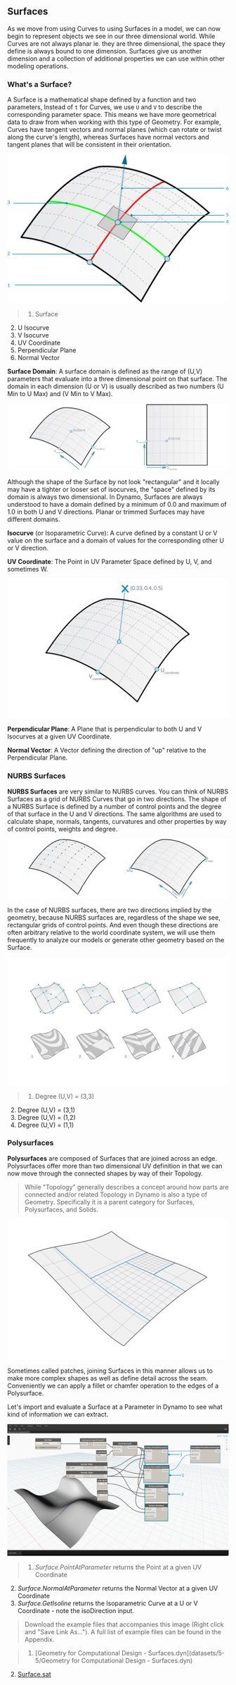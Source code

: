 ## Surfaces
As we move from using Curves to using Surfaces in a model, we can now begin to represent objects we see in our three dimensional world. While Curves are not always planar ie. they are three dimensional, the space they define is always bound to one dimension. Surfaces give us another dimension and a collection of additional properties we can use within other modeling operations.

### What's a Surface?
A Surface is a mathematical shape defined by a function and two parameters, Instead of ```t``` for Curves, we use ```U``` and ```V``` to describe the corresponding parameter space. This means we have more geometrical data to draw from when working with this type of Geometry. For example, Curves have tangent vectors and normal planes (which can rotate or twist along the curve's length), whereas Surfaces have normal vectors and tangent planes that will be consistent in their orientation.

![Surface](images/5-5/Surface.png)
> 1. Surface
2. U Isocurve
3. V Isocurve
4. UV Coordinate
5. Perpendicular Plane
6. Normal Vector

**Surface Domain**: A surface domain is defined as the range of (U,V) parameters that evaluate into a three dimensional point on that surface. The domain in each dimension (U or V) is usually described as two numbers (U Min to U Max) and (V Min to V Max).

![Surface](images/5-5/SurfaceParameter.png)

Although the shape of the Surface by not look "rectangular" and it locally may have a tighter or looser set of isocurves, the "space" defined by its domain is always two dimensional. In Dynamo, Surfaces are always understood to have a domain defined by a minimum of 0.0 and maximum of 1.0 in both U and V directions. Planar or trimmed Surfaces may have different domains.

**Isocurve** (or Isoparametric Curve): A curve defined by a constant U or V value on the surface and a domain of values for the corresponding other U or V direction.

**UV Coordinate**: The Point in UV Parameter Space defined by U, V, and sometimes W.

![Surface Coordinate](images/5-5/SurfaceCoordinate.png)

**Perpendicular Plane**: A Plane that is perpendicular to both U and V Isocurves at a given UV Coordinate.

**Normal Vector**: A Vector defining the direction of "up" relative to the Perpendicular Plane.


### NURBS Surfaces
**NURBS Surfaces** are very similar to NURBS curves. You can think of NURBS Surfaces as a grid of NURBS Curves that go in two directions. The shape of a NURBS Surface is defined by a number of control points and the degree of that surface in the U and V directions. The same algorithms are used to calculate shape, normals, tangents, curvatures and other properties by way of control points, weights and degree.


![NURBS Surface](images/5-5/NURBSsurface.png)

In the case of NURBS surfaces, there are two directions implied by the geometry, because NURBS surfaces are, regardless of the shape we see, rectangular grids of control points. And even though these directions are often arbitrary relative to the world coordinate system, we will use them frequently to analyze our models or generate other geometry based on the Surface.

![NURBS Surface](images/5-5/NURBSsurface-Degree.jpg)
> 1. Degree (U,V) = (3,3)
2. Degree (U,V) = (3,1)
3. Degree (U,V) = (1,2)
4. Degree (U,V) = (1,1)

### Polysurfaces
**Polysurfaces** are composed of Surfaces that are joined across an edge. Polysurfaces offer more than two dimensional UV definition in that we can now move through the connected shapes by way of their Topology.

>While "Topology" generally describes a concept around how parts are connected and/or related Topology in Dynamo is also a type of Geometry. Specifically it is a parent category for Surfaces, Polysurfaces, and Solids.

![PolySurface](images/5-5/PolySurface.png)

Sometimes called patches, joining Surfaces in this manner allows us to make more complex shapes as well as define detail across the seam. Conveniently we can apply a fillet or chamfer operation to the edges of a Polysurface.

Let's import and evaluate a Surface at a Parameter in Dynamo to see what kind of information we can extract.



![Surfaces in Dynamo](images/5-5/Dynamo_Surfaces.png)
> 1. *Surface.PointAtParameter* returns the Point at a given UV Coordinate
2. *Surface.NormalAtParameter* returns the Normal Vector at a given UV Coordinate
3. *Surface.GetIsoline* returns the Isoparametric Curve at a U or V Coordinate - note the isoDirection input.

>Download the example files that accompanies this image (Right click and "Save Link As..."). A full list of example files can be found in the Appendix.

>1. [Geometry for Computational Design - Surfaces.dyn](datasets/5-5/Geometry for Computational Design - Surfaces.dyn)
2. [Surface.sat](datasets/5-5/Surface.sat)




